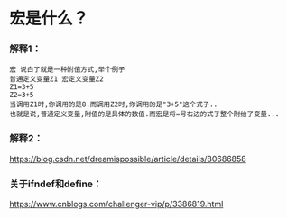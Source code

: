 # 宏是什么？
### 解释1：
```
宏 说白了就是一种附值方式,举个例子
普通定义变量Z1 宏定义变量Z2
Z1=3+5
Z2=3+5
当调用Z1时,你调用的是8.而调用Z2时,你调用的是"3+5"这个式子..
也就是说,普通定义变量,附值的是具体的数值.而宏是将=号右边的式子整个附给了变量...
```
### 解释2：
https://blog.csdn.net/dreamispossible/article/details/80686858
### 关于ifndef和define：
https://www.cnblogs.com/challenger-vip/p/3386819.html

